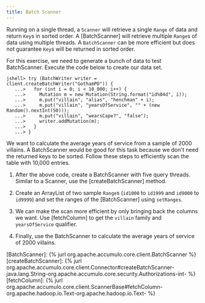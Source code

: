 ```yaml
---
title: Batch Scanner
---
```


Running on a single thread, a `Scanner` will retrieve a single `Range` of data and return `Key`s in
sorted order. A [BatchScanner] will retrieve multiple `Range`s of data using multiple threads.  A
`BatchScanner` can be more efficient but does not guarantee `Key`s will be returned in sorted order.

For this exercise, we need to generate a bunch of data to test BatchScanner.  Execute the code below
to create our data set.

```commandline
jshell> try (BatchWriter writer = client.createBatchWriter("GothamPD")) {
   ...>   for (int i = 0; i < 10_000; i++) {
   ...>     Mutation m = new Mutation(String.format("id%04d", i));
   ...>     m.put("villain", "alias", "henchman" + i);
   ...>     m.put("villain", "yearsOfService", "" + (new Random().nextInt(50)));
   ...>     m.put("villain", "wearsCape?", "false");
   ...>     writer.addMutation(m);
   ...>   }
   ...> }
```

We want to calculate the average years of service from a sample of 2000 villains. A BatchScanner would
be good for this task because we don't need the returned keys to be sorted. Follow these steps to
efficiently scan the table with 10,000 entries.

1. After the above code, create a BatchScanner with five query threads.  Similar to a Scanner, use
   the [createBatchScanner] method.

2. Create an ArrayList of two sample `Range`s (`id1000` to `id1999` and `id9000` to `id9999`) and set
   the ranges of the [BatchScanner] using `setRanges`.

3. We can make the scan more efficient by only bringing back the columns we want.  Use [fetchColumn]
   to get the `villain` family and `yearsOfService` qualifier.

4. Finally, use the BatchScanner to calculate the average years of service of 2000 villains.

[BatchScanner]: {% jurl org.apache.accumulo.core.client.BatchScanner %}
[createBatchScanner]: {% jurl org.apache.accumulo.core.client.Connector#createBatchScanner-java.lang.String-org.apache.accumulo.core.security.Authorizations-int- %}
[fetchColumn]: {% jurl org.apache.accumulo.core.client.ScannerBase#fetchColumn-org.apache.hadoop.io.Text-org.apache.hadoop.io.Text- %}
